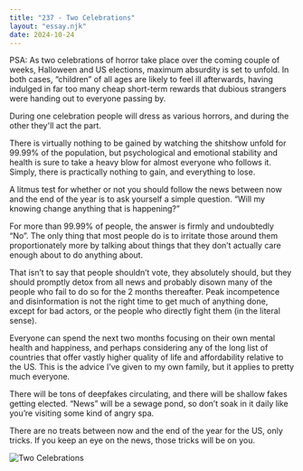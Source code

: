 ```yaml
---
title: "237 - Two Celebrations"
layout: "essay.njk"
date: 2024-10-24
---
```


PSA: As two celebrations of horror take place over the coming couple of weeks, Halloween and US elections, maximum absurdity is set to unfold. In both cases, “children” of all ages are likely to feel ill afterwards, having indulged in far too many cheap short-term rewards that dubious strangers were handing out to everyone passing by.

During one celebration people will dress as various horrors, and during the other they'll act the part.

There is virtually nothing to be gained by watching the shitshow unfold for 99.99% of the population, but psychological and emotional stability and health is sure to take a heavy blow for almost everyone who follows it. Simply, there is practically nothing to gain, and everything to lose.

A litmus test for whether or not you should follow the news between now and the end of the year is to ask yourself a simple question. “Will my knowing change anything that is happening?” 

For more than 99.99% of people, the answer is firmly and undoubtedly “No”. The only thing that most people do is to irritate those around them proportionately more by talking about things that they don’t actually care enough about to do anything about.
 
That isn’t to say that people shouldn’t vote, they absolutely should, but they should promptly detox from all news and probably disown many of the people who fail to do so for the 2 months thereafter. Peak incompetence and disinformation is not the right time to get much of anything done, except for bad actors, or the people who directly fight them (in the literal sense).

Everyone can spend the next two months focusing on their own mental health and happiness, and perhaps considering any of the long list of countries that offer vastly higher quality of life and affordability relative to the US. This is the advice I’ve given to my own family, but it applies to pretty much everyone.

There will be tons of deepfakes circulating, and there will be shallow fakes getting elected. “News” will be a sewage pond, so don’t soak in it daily like you’re visiting some kind of angry spa. 

There are no treats between now and the end of the year for the US, only tricks. If you keep an eye on the news, those tricks will be on you.

![Two Celebrations](https://media.licdn.com/dms/image/v2/D5622AQHcb7Gmst9Qig/feedshare-shrink_800/feedshare-shrink_800/0/1729482328741?e=1736985600&v=beta&t=e8Mg5jxpwkYE5Drnlo5IrGMSn0UX1AGg8zX1LojoifA)